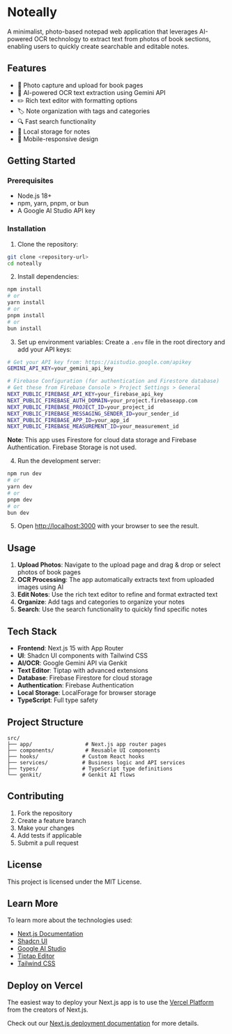 # Noteally

A minimalist, photo-based notepad web application that leverages AI-powered OCR technology to extract text from photos of book sections, enabling users to quickly create searchable and editable notes.

## Features

- 📸 Photo capture and upload for book pages
- 🤖 AI-powered OCR text extraction using Gemini API
- ✏️ Rich text editor with formatting options
- 🏷️ Note organization with tags and categories
- 🔍 Fast search functionality
- 💾 Local storage for notes
- 📱 Mobile-responsive design

## Getting Started

### Prerequisites

- Node.js 18+ 
- npm, yarn, pnpm, or bun
- A Google AI Studio API key

### Installation

1. Clone the repository:
```bash
git clone <repository-url>
cd noteally
```

2. Install dependencies:
```bash
npm install
# or
yarn install
# or
pnpm install
# or
bun install
```

3. Set up environment variables:
Create a `.env` file in the root directory and add your API keys:
```bash
# Get your API key from: https://aistudio.google.com/apikey
GEMINI_API_KEY=your_gemini_api_key

# Firebase Configuration (for authentication and Firestore database)
# Get these from Firebase Console > Project Settings > General
NEXT_PUBLIC_FIREBASE_API_KEY=your_firebase_api_key
NEXT_PUBLIC_FIREBASE_AUTH_DOMAIN=your_project.firebaseapp.com
NEXT_PUBLIC_FIREBASE_PROJECT_ID=your_project_id
NEXT_PUBLIC_FIREBASE_MESSAGING_SENDER_ID=your_sender_id
NEXT_PUBLIC_FIREBASE_APP_ID=your_app_id
NEXT_PUBLIC_FIREBASE_MEASUREMENT_ID=your_measurement_id
```

**Note**: This app uses Firestore for cloud data storage and Firebase Authentication. Firebase Storage is not used.

4. Run the development server:
```bash
npm run dev
# or
yarn dev
# or
pnpm dev
# or
bun dev
```

5. Open [http://localhost:3000](http://localhost:3000) with your browser to see the result.

## Usage

1. **Upload Photos**: Navigate to the upload page and drag & drop or select photos of book pages
2. **OCR Processing**: The app automatically extracts text from uploaded images using AI
3. **Edit Notes**: Use the rich text editor to refine and format extracted text
4. **Organize**: Add tags and categories to organize your notes
5. **Search**: Use the search functionality to quickly find specific notes

## Tech Stack

- **Frontend**: Next.js 15 with App Router
- **UI**: Shadcn UI components with Tailwind CSS
- **AI/OCR**: Google Gemini API via Genkit
- **Text Editor**: Tiptap with advanced extensions
- **Database**: Firebase Firestore for cloud storage
- **Authentication**: Firebase Authentication
- **Local Storage**: LocalForage for browser storage
- **TypeScript**: Full type safety

## Project Structure

```
src/
├── app/                 # Next.js app router pages
├── components/          # Reusable UI components
├── hooks/              # Custom React hooks
├── services/           # Business logic and API services
├── types/              # TypeScript type definitions
└── genkit/             # Genkit AI flows
```

## Contributing

1. Fork the repository
2. Create a feature branch
3. Make your changes
4. Add tests if applicable
5. Submit a pull request

## License

This project is licensed under the MIT License.

## Learn More

To learn more about the technologies used:

- [Next.js Documentation](https://nextjs.org/docs)
- [Shadcn UI](https://ui.shadcn.com/)
- [Google AI Studio](https://aistudio.google.com/)
- [Tiptap Editor](https://tiptap.dev/)
- [Tailwind CSS](https://tailwindcss.com/)

## Deploy on Vercel

The easiest way to deploy your Next.js app is to use the [Vercel Platform](https://vercel.com/new?utm_medium=default-template&filter=next.js&utm_source=create-next-app&utm_campaign=create-next-app-readme) from the creators of Next.js.

Check out our [Next.js deployment documentation](https://nextjs.org/docs/app/building-your-application/deploying) for more details.

